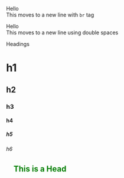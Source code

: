 Hello<br>
This moves to a new line with `br` tag

Hello  
This moves to a new line using double spaces

Headings
# h1  
## h2  
### h3  
#### h4  
##### h5  
###### h6  
<h2 class="heading" style="margin-left:20px;">This is a Head</h2>
<style>
    .heading{
        color:green;
    }
</style>


